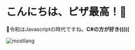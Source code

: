 # こんにちは、ピザ最高！🍕
🎁令和はJavascriptの時代ですね。**C#の方が好き(((((**

<img alt="mostlang" src="https://github-readme-stats.vercel.app/api/top-langs/?username=forestrharumaki&layout=compact">

<!---
forestrharumaki/forestrharumaki is a ✨ special ✨ repository because its `README.md` (this file) appears on your GitHub profile.
You can click the Preview link to take a look at your changes.
--->

